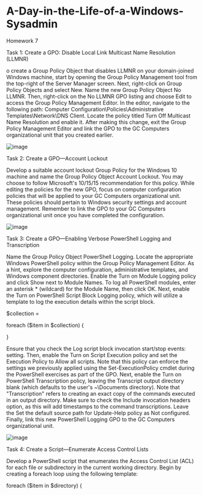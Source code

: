 # A-Day-in-the-Life-of-a-Windows-Sysadmin
Homework 7

Task 1: Create a GPO: Disable Local Link Multicast Name Resolution (LLMNR)

o create a Group Policy Object that disables LLMNR on your domain-joined Windows machine, start by opening the Group Policy Management tool from the top-right of the Server Manager screen. Next, right-click on Group Policy Objects and select New. Name the new Group Policy Object No LLMNR. Then, right-click on the No LLMNR GPO listing and choose Edit to access the Group Policy Management Editor. In the editor, navigate to the following path: Computer Configuration\Policies\Administrative Templates\Network\DNS Client. Locate the policy titled Turn Off Multicast Name Resolution and enable it. After making this change, exit the Group Policy Management Editor and link the GPO to the GC Computers organizational unit that you created earlier.

![image](https://github.com/user-attachments/assets/481ff1be-14f3-491f-a0fe-7ff9c7d97873)

Task 2: Create a GPO—Account Lockout

Develop a suitable account lockout Group Policy for the Windows 10 machine and name the Group Policy Object Account Lockout. You may choose to follow Microsoft's 10/15/15 recommendation for this policy. While editing the policies for the new GPO, focus on computer configuration policies that will be applied to your GC Computers organizational unit. These policies should pertain to Windows security settings and account management. Remember to link the GPO to your GC Computers organizational unit once you have completed the configuration.

![image](https://github.com/user-attachments/assets/90863c5f-7219-4763-96ca-f2af9ab7cd70)


Task 3: Create a GPO—Enabling Verbose PowerShell Logging and Transcription

Name the Group Policy Object PowerShell Logging. Locate the appropriate Windows PowerShell policy within the Group Policy Management Editor. As a hint, explore the computer configuration, administrative templates, and Windows component directories. Enable the Turn on Module Logging policy and click Show next to Module Names. To log all PowerShell modules, enter an asterisk * (wildcard) for the Module Name, then click OK. Next, enable the Turn on PowerShell Script Block Logging policy, which will utilize a template to log the execution details within the script block.

$collection =

foreach ($item in $collection) {


}


Ensure that you check the Log script block invocation start/stop events: setting. Then, enable the Turn on Script Execution policy and set the Execution Policy to Allow all scripts. Note that this policy can enforce the settings we previously applied using the Set-ExecutionPolicy cmdlet during the PowerShell exercises as part of the GPO. Next, enable the Turn on PowerShell Transcription policy, leaving the Transcript output directory blank (which defaults to the user's ~\Documents directory). Note that "Transcription" refers to creating an exact copy of the commands executed in an output directory. Make sure to check the Include invocation headers option, as this will add timestamps to the command transcriptions. Leave the Set the default source path for Update-Help policy as Not configured. Finally, link this new PowerShell Logging GPO to the GC Computers organizational unit.

![image](https://github.com/user-attachments/assets/1a68a3f2-f26b-4b5f-a916-bd402708dc17)



Task 4: Create a Script—Enumerate Access Control Lists

Develop a PowerShell script that enumerates the Access Control List (ACL) for each file or subdirectory in the current working directory. Begin by creating a foreach loop using the following template:


foreach ($item in $directory) {

<Script block>

}

 Above the foreach loop, assign a variable named $directory to hold the contents of the current directory. Next, replace the placeholder in the script block with the command that enumerates the ACL of a file, using the $item variable to represent the file name. You will need to utilize the following cmdlets:


   Get-ChildItem (or any alias of Get-ChildItem, such as ls or dir)

Get-Acl Save this script in C:\Users\sysadmin\Documents as enum_acls.ps1. Test this script by moving to any directory (cd C:\Windows), and running C:\Users\sysadmin\Documents\enum_acls.ps1 (enter the full path and file name).

 ![image](https://github.com/user-attachments/assets/b95bc91e-a69a-48d9-9e90-929df1cea0d1)


   


             


 


           


  
